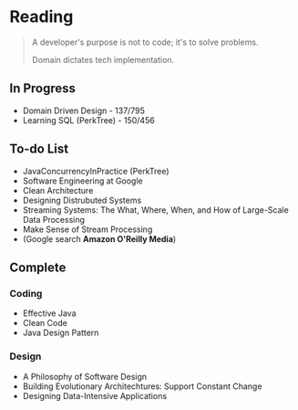 # Reading
> A developer's purpose is not to code; it's to solve problems. 
> 
> Domain dictates tech implementation.

## In Progress
- Domain Driven Design - 137/795
- Learning SQL (PerkTree) - 150/456

## To-do List
- JavaConcurrencyInPractice (PerkTree)
- Software Engineering at Google
- Clean Architecture
- Designing Distrubuted Systems
- Streaming Systems: The What, Where, When, and How of Large-Scale Data Processing
- Make Sense of Stream Processing
- (Google search **Amazon O'Reilly Media**)

## Complete
### Coding
- Effective Java
- Clean Code
- Java Design Pattern

### Design
- A Philosophy of Software Design
- Building Evolutionary Architechtures: Support Constant Change
- Designing Data-Intensive Applications
